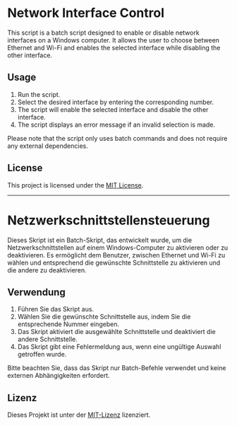 # Network Interface Control

This script is a batch script designed to enable or disable network interfaces on a Windows computer. It allows the user to choose between Ethernet and Wi-Fi and enables the selected interface while disabling the other interface.

## Usage

1. Run the script.
2. Select the desired interface by entering the corresponding number.
3. The script will enable the selected interface and disable the other interface.
4. The script displays an error message if an invalid selection is made.

Please note that the script only uses batch commands and does not require any external dependencies.

## License

This project is licensed under the [MIT License](LICENSE).

-----

# Netzwerkschnittstellensteuerung

Dieses Skript ist ein Batch-Skript, das entwickelt wurde, um die Netzwerkschnittstellen auf einem Windows-Computer zu aktivieren oder zu deaktivieren. Es ermöglicht dem Benutzer, zwischen Ethernet und Wi-Fi zu wählen und entsprechend die gewünschte Schnittstelle zu aktivieren und die andere zu deaktivieren.

## Verwendung

1. Führen Sie das Skript aus.
2. Wählen Sie die gewünschte Schnittstelle aus, indem Sie die entsprechende Nummer eingeben.
3. Das Skript aktiviert die ausgewählte Schnittstelle und deaktiviert die andere Schnittstelle.
4. Das Skript gibt eine Fehlermeldung aus, wenn eine ungültige Auswahl getroffen wurde.

Bitte beachten Sie, dass das Skript nur Batch-Befehle verwendet und keine externen Abhängigkeiten erfordert.

## Lizenz

Dieses Projekt ist unter der [MIT-Lizenz](LICENSE) lizenziert.

